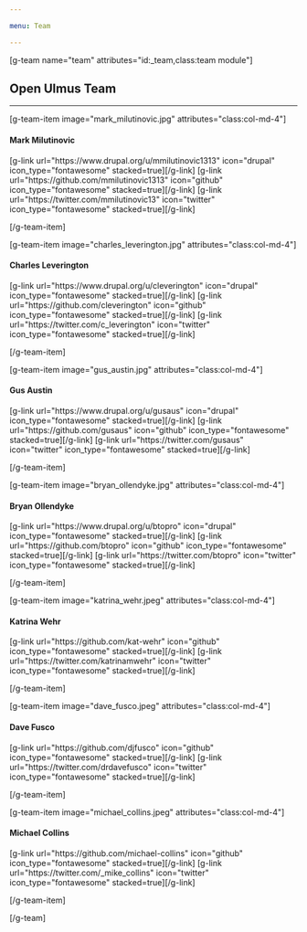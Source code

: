 ```yaml
---

menu: Team

---
```


[g-team name="team" attributes="id:_team,class:team module"]

## Open Ulmus Team
___

[g-team-item image="mark_milutinovic.jpg" attributes="class:col-md-4"]
#### Mark Milutinovic
<div class="item-social">
[g-link url="https://www.drupal.org/u/mmilutinovic1313" icon="drupal" icon_type="fontawesome" stacked=true][/g-link]
[g-link url="https://github.com/mmilutinovic1313" icon="github" icon_type="fontawesome" stacked=true][/g-link]
[g-link url="https://twitter.com/mmilutinovic13" icon="twitter" icon_type="fontawesome" stacked=true][/g-link]
</div>

[/g-team-item]

[g-team-item image="charles_leverington.jpg" attributes="class:col-md-4"]
#### Charles Leverington
<div class="item-social">
[g-link url="https://www.drupal.org/u/cleverington" icon="drupal" icon_type="fontawesome" stacked=true][/g-link]
[g-link url="https://github.com/cleverington" icon="github" icon_type="fontawesome" stacked=true][/g-link]
[g-link url="https://twitter.com/c_leverington" icon="twitter" icon_type="fontawesome" stacked=true][/g-link]
</div>

[/g-team-item]

[g-team-item image="gus_austin.jpg" attributes="class:col-md-4"]
#### Gus Austin
<div class="item-social">
[g-link url="https://www.drupal.org/u/gusaus" icon="drupal" icon_type="fontawesome" stacked=true][/g-link]
[g-link url="https://github.com/gusaus" icon="github" icon_type="fontawesome" stacked=true][/g-link]
[g-link url="https://twitter.com/gusaus" icon="twitter" icon_type="fontawesome" stacked=true][/g-link]
</div>

[/g-team-item]

[g-team-item image="bryan_ollendyke.jpg" attributes="class:col-md-4"]
#### Bryan Ollendyke
<div class="item-social">
[g-link url="https://www.drupal.org/u/btopro" icon="drupal" icon_type="fontawesome" stacked=true][/g-link]
[g-link url="https://github.com/btopro" icon="github" icon_type="fontawesome" stacked=true][/g-link]
[g-link url="https://twitter.com/btopro" icon="twitter" icon_type="fontawesome" stacked=true][/g-link]
</div>

[/g-team-item]

[g-team-item image="katrina_wehr.jpeg" attributes="class:col-md-4"]
#### Katrina Wehr
<div class="item-social">
[g-link url="https://github.com/kat-wehr" icon="github" icon_type="fontawesome" stacked=true][/g-link]
[g-link url="https://twitter.com/katrinamwehr" icon="twitter" icon_type="fontawesome" stacked=true][/g-link]
</div>

[/g-team-item]

[g-team-item image="dave_fusco.jpeg" attributes="class:col-md-4"]
#### Dave Fusco
<div class="item-social">
[g-link url="https://github.com/djfusco" icon="github" icon_type="fontawesome" stacked=true][/g-link]
[g-link url="https://twitter.com/drdavefusco" icon="twitter" icon_type="fontawesome" stacked=true][/g-link]
</div>

[/g-team-item]

[g-team-item image="michael_collins.jpeg" attributes="class:col-md-4"]
#### Michael Collins
<div class="item-social">
[g-link url="https://github.com/michael-collins" icon="github" icon_type="fontawesome" stacked=true][/g-link]
[g-link url="https://twitter.com/_mike_collins" icon="twitter" icon_type="fontawesome" stacked=true][/g-link]
</div>

[/g-team-item]

[/g-team]

<section>
<div class="container">
<div class="row">
<div class="col-md-12">
<script src="https://opencollective.com/openulmus/banner.js"></script>
</div>
</div>
</section>
